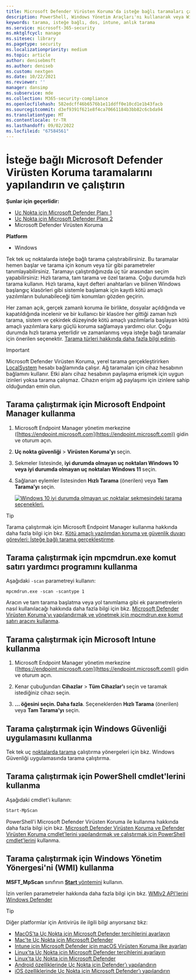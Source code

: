 ```yaml
---
title: Microsoft Defender Virüsten Koruma'da isteğe bağlı taramaları çalıştırma ve özelleştirme
description: PowerShell, Windows Yönetim Araçları'nı kullanarak veya Windows Güvenliği uygulamasıyla uç noktalarda tek tek isteğe bağlı taramaları çalıştırma ve yapılandırma
keywords: tarama, isteğe bağlı, dos, intune, anlık tarama
ms.service: microsoft-365-security
ms.mktglfcycl: manage
ms.sitesec: library
ms.pagetype: security
ms.localizationpriority: medium
ms.topic: article
author: denisebmsft
ms.author: deniseb
ms.custom: nextgen
ms.date: 10/22/2021
ms.reviewer: ''
manager: dansimp
ms.subservice: mde
ms.collection: M365-security-compliance
ms.openlocfilehash: 582edcff46b6576b1e11ddff0e10cd1e1b43facb
ms.sourcegitcommit: d3ef9391f621e8f4ca70661184b3bb82c6cbda94
ms.translationtype: MT
ms.contentlocale: tr-TR
ms.lasthandoff: 09/02/2022
ms.locfileid: "67584561"
---
```

# <a name="configure-and-run-on-demand-microsoft-defender-antivirus-scans"></a>İsteğe bağlı Microsoft Defender Virüsten Koruma taramalarını yapılandırın ve çalıştırın

**Şunlar için geçerlidir:**
- [Uç Nokta için Microsoft Defender Planı 1](https://go.microsoft.com/fwlink/?linkid=2154037)
- [Uç Nokta için Microsoft Defender Planı 2](https://go.microsoft.com/fwlink/?linkid=2154037)
- Microsoft Defender Virüsten Koruma

**Platform**
- Windows

Tek tek uç noktalarda isteğe bağlı tarama çalıştırabilirsiniz. Bu taramalar hemen başlar ve tarama için konum veya tür gibi parametreler tanımlayabilirsiniz. Taramayı çalıştırdığınızda üç tür arasından seçim yapabilirsiniz: Hızlı tarama, tam tarama ve özel tarama. Çoğu durumda hızlı tarama kullanın. Hızlı tarama, kayıt defteri anahtarları ve bilinen Windows başlangıç klasörleri gibi sistemle başlamak için kayıtlı kötü amaçlı yazılımların bulunabileceği tüm konumları gözden geçirin.

Her zaman açık, gerçek zamanlı koruma ile birlikte, dosyalar açıldığında ve kapatıldığında incelenir ve bir kullanıcı bir klasöre her gittiği zaman hızlı tarama, sistem ve çekirdek düzeyinde kötü amaçlı yazılımlarla başlayan kötü amaçlı yazılımlara karşı güçlü koruma sağlamaya yardımcı olur. Çoğu durumda hızlı tarama yeterlidir ve zamanlanmış veya isteğe bağlı taramalar için önerilen seçenektir. [Tarama türleri hakkında daha fazla bilgi edinin](schedule-antivirus-scans.md#quick-scan-full-scan-and-custom-scan).

> [!IMPORTANT]
> Microsoft Defender Virüsten Koruma, yerel tarama gerçekleştirirken [LocalSystem](/windows/win32/services/localsystem-account) hesabı bağlamında çalışır. Ağ taramaları için cihaz hesabının bağlamını kullanır. Etki alanı cihaz hesabının paylaşıma erişmek için uygun izinleri yoksa tarama çalışmaz. Cihazın erişim ağ paylaşımı için izinlere sahip olduğundan emin olun.

## <a name="use-microsoft-endpoint-manager-to-run-a-scan"></a>Tarama çalıştırmak için Microsoft Endpoint Manager kullanma

1. Microsoft Endpoint Manager yönetim merkezine ([https://endpoint.microsoft.com](https://endpoint.microsoft.com)) gidin ve oturum açın.

2. **Uç nokta güvenliği** \> **Virüsten Koruma'yı** seçin.

3. Sekmeler listesinde, **iyi durumda olmayan uç noktaları Windows 10 veya iyi durumda olmayan uç noktaları** **Windows 11** seçin.

4. Sağlanan eylemler listesinden **Hızlı Tarama** (önerilen) veya **Tam Tarama'yı** seçin.

   [![Windows 10 iyi durumda olmayan uç noktalar sekmesindeki tarama seçenekleri.](images/mem-antivirus-scan-on-demand.png)](images/mem-antivirus-scan-on-demand.png#lightbox)

> [!TIP]
> Tarama çalıştırmak için Microsoft Endpoint Manager kullanma hakkında daha fazla bilgi için bkz. [Kötü amaçlı yazılımdan koruma ve güvenlik duvarı görevleri: İsteğe bağlı tarama gerçekleştirme](/configmgr/protect/deploy-use/endpoint-antimalware-firewall#how-to-perform-an-on-demand-scan-of-computers).

## <a name="use-the-mpcmdrunexe-command-line-utility-to-run-a-scan"></a>Tarama çalıştırmak için mpcmdrun.exe komut satırı yardımcı programını kullanma

Aşağıdaki `-scan` parametreyi kullanın:

```console
mpcmdrun.exe -scan -scantype 1
```

Aracın ve tam tarama başlatma veya yol tanımlama gibi ek parametrelerin nasıl kullanılacağı hakkında daha fazla bilgi için bkz. [Microsoft Defender Virüsten Koruma'yı yapılandırmak ve yönetmek için mpcmdrun.exe komut satırı aracını kullanma](command-line-arguments-microsoft-defender-antivirus.md).

## <a name="use-microsoft-intune-to-run-a-scan"></a>Tarama çalıştırmak için Microsoft Intune kullanma

1. Microsoft Endpoint Manager yönetim merkezine ([https://endpoint.microsoft.com](https://endpoint.microsoft.com)) gidin ve oturum açın.

2. Kenar çubuğundan **Cihazlar** \> **Tüm Cihazlar'ı** seçin ve taramak istediğiniz cihazı seçin.

3. **... öğesini seçin. Daha fazla**. Seçeneklerden **Hızlı Tarama** (önerilen) veya **Tam Tarama'yı** seçin.

## <a name="use-the-windows-security-app-to-run-a-scan"></a>Tarama çalıştırmak için Windows Güvenliği uygulamasını kullanma

Tek tek uç [noktalarda tarama](microsoft-defender-security-center-antivirus.md) çalıştırma yönergeleri için bkz. Windows Güvenliği uygulamasında tarama çalıştırma.

## <a name="use-powershell-cmdlets-to-run-a-scan"></a>Tarama çalıştırmak için PowerShell cmdlet'lerini kullanma

Aşağıdaki cmdlet'i kullanın:

```PowerShell
Start-MpScan
```

PowerShell'i Microsoft Defender Virüsten Koruma ile kullanma hakkında daha fazla bilgi için bkz. [Microsoft Defender Virüsten Koruma ve Defender Virüsten Koruma cmdlet'lerini yapılandırmak ve çalıştırmak için PowerShell](use-powershell-cmdlets-microsoft-defender-antivirus.md) [cmdlet'lerini](/powershell/module/defender/) kullanma.

## <a name="use-windows-management-instruction-wmi-to-run-a-scan"></a>Tarama çalıştırmak için Windows Yönetim Yönergesi'ni (WMI) kullanma

**MSFT_MpScan** sınıfının [**Start** yöntemini](/previous-versions/windows/desktop/defender/start-msft-mpscan) kullanın.

İzin verilen parametreler hakkında daha fazla bilgi için bkz. [WMIv2 API'lerini Windows Defender](/previous-versions/windows/desktop/defender/windows-defender-wmiv2-apis-portal)

> [!TIP]
> Diğer platformlar için Antivirüs ile ilgili bilgi arıyorsanız bkz:
> - [MacOS'ta Uç Nokta için Microsoft Defender tercihlerini ayarlayın](mac-preferences.md)
> - [Mac'te Uç Nokta için Microsoft Defender](microsoft-defender-endpoint-mac.md)
> - [Intune için Microsoft Defender için macOS Virüsten Koruma ilke ayarları](/mem/intune/protect/antivirus-microsoft-defender-settings-macos)
> - [Linux'ta Uç Nokta için Microsoft Defender tercihlerini ayarlayın](linux-preferences.md)
> - [Linux'ta Uç Nokta için Microsoft Defender](microsoft-defender-endpoint-linux.md)
> - [Android özelliklerinde Uç Nokta için Defender’ı yapılandırın](android-configure.md)
> - [iOS özelliklerinde Uç Nokta için Microsoft Defender’ı yapılandırın](ios-configure-features.md)